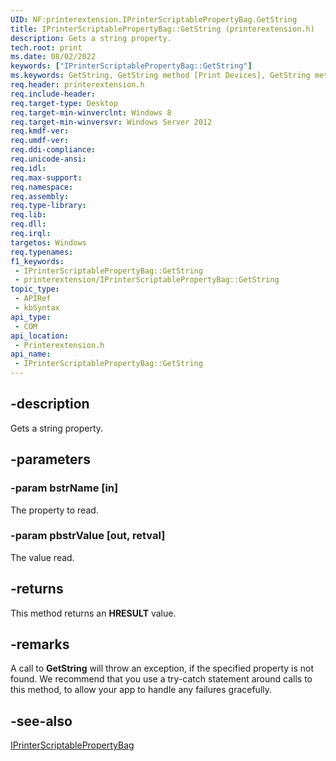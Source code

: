 ```yaml
---
UID: NF:printerextension.IPrinterScriptablePropertyBag.GetString
title: IPrinterScriptablePropertyBag::GetString (printerextension.h)
description: Gets a string property.
tech.root: print
ms.date: 08/02/2022
keywords: ["IPrinterScriptablePropertyBag::GetString"]
ms.keywords: GetString, GetString method [Print Devices], GetString method [Print Devices],IPrinterScriptablePropertyBag interface, IPrinterScriptablePropertyBag interface [Print Devices],GetString method, IPrinterScriptablePropertyBag.GetString, IPrinterScriptablePropertyBag::GetString, print.iprinterscriptablepropertybag_getstring, printerextension/IPrinterScriptablePropertyBag::GetString
req.header: printerextension.h
req.include-header: 
req.target-type: Desktop
req.target-min-winverclnt: Windows 8
req.target-min-winversvr: Windows Server 2012
req.kmdf-ver: 
req.umdf-ver: 
req.ddi-compliance: 
req.unicode-ansi: 
req.idl: 
req.max-support: 
req.namespace: 
req.assembly: 
req.type-library: 
req.lib: 
req.dll: 
req.irql: 
targetos: Windows
req.typenames: 
f1_keywords:
 - IPrinterScriptablePropertyBag::GetString
 - printerextension/IPrinterScriptablePropertyBag::GetString
topic_type:
 - APIRef
 - kbSyntax
api_type:
 - COM
api_location:
 - Printerextension.h
api_name:
 - IPrinterScriptablePropertyBag::GetString
---
```


## -description

Gets a string property.

## -parameters

### -param bstrName [in]

The property to read.

### -param pbstrValue [out, retval]

The value read.

## -returns

This method returns an **HRESULT** value.

## -remarks

A call to **GetString** will throw an exception, if the specified property is not found. We recommend that you use a try-catch statement around calls to this method, to allow your app to handle any failures gracefully.

## -see-also

[IPrinterScriptablePropertyBag](/windows-hardware/drivers/ddi/printerextension/nn-printerextension-iprinterscriptablepropertybag)
